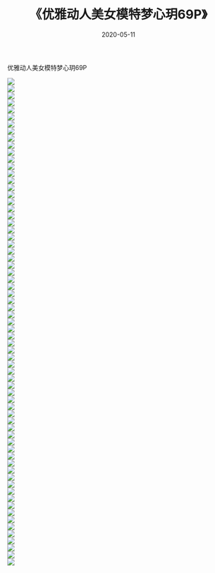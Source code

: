 ﻿---
layout: post
title:  《优雅动人美女模特梦心玥69P》
date:   2020-05-11
img: http://img.660000.xyz/Sharelink/性感/2020/优雅动人美女模特梦心玥69P/000.jpg
categories: [美女, 清纯, 唯美]
---

优雅动人美女模特梦心玥69P

  ![](http://img.660000.xyz/Sharelink/性感/2020/优雅动人美女模特梦心玥69P/001.jpg) <br> ![](http://img.660000.xyz/Sharelink/性感/2020/优雅动人美女模特梦心玥69P/002.jpg) <br> ![](http://img.660000.xyz/Sharelink/性感/2020/优雅动人美女模特梦心玥69P/003.jpg) <br> ![](http://img.660000.xyz/Sharelink/性感/2020/优雅动人美女模特梦心玥69P/004.jpg) <br> ![](http://img.660000.xyz/Sharelink/性感/2020/优雅动人美女模特梦心玥69P/005.jpg) <br> ![](http://img.660000.xyz/Sharelink/性感/2020/优雅动人美女模特梦心玥69P/006.jpg) <br> ![](http://img.660000.xyz/Sharelink/性感/2020/优雅动人美女模特梦心玥69P/007.jpg) <br> ![](http://img.660000.xyz/Sharelink/性感/2020/优雅动人美女模特梦心玥69P/008.jpg) <br> ![](http://img.660000.xyz/Sharelink/性感/2020/优雅动人美女模特梦心玥69P/009.jpg) <br> ![](http://img.660000.xyz/Sharelink/性感/2020/优雅动人美女模特梦心玥69P/010.jpg) <br> ![](http://img.660000.xyz/Sharelink/性感/2020/优雅动人美女模特梦心玥69P/011.jpg) <br> ![](http://img.660000.xyz/Sharelink/性感/2020/优雅动人美女模特梦心玥69P/012.jpg) <br> ![](http://img.660000.xyz/Sharelink/性感/2020/优雅动人美女模特梦心玥69P/013.jpg) <br> ![](http://img.660000.xyz/Sharelink/性感/2020/优雅动人美女模特梦心玥69P/014.jpg) <br> ![](http://img.660000.xyz/Sharelink/性感/2020/优雅动人美女模特梦心玥69P/015.jpg) <br> ![](http://img.660000.xyz/Sharelink/性感/2020/优雅动人美女模特梦心玥69P/016.jpg) <br> ![](http://img.660000.xyz/Sharelink/性感/2020/优雅动人美女模特梦心玥69P/017.jpg) <br> ![](http://img.660000.xyz/Sharelink/性感/2020/优雅动人美女模特梦心玥69P/018.jpg) <br> ![](http://img.660000.xyz/Sharelink/性感/2020/优雅动人美女模特梦心玥69P/019.jpg) <br> ![](http://img.660000.xyz/Sharelink/性感/2020/优雅动人美女模特梦心玥69P/020.jpg) <br> ![](http://img.660000.xyz/Sharelink/性感/2020/优雅动人美女模特梦心玥69P/021.jpg) <br> ![](http://img.660000.xyz/Sharelink/性感/2020/优雅动人美女模特梦心玥69P/022.jpg) <br> ![](http://img.660000.xyz/Sharelink/性感/2020/优雅动人美女模特梦心玥69P/023.jpg) <br> ![](http://img.660000.xyz/Sharelink/性感/2020/优雅动人美女模特梦心玥69P/024.jpg) <br> ![](http://img.660000.xyz/Sharelink/性感/2020/优雅动人美女模特梦心玥69P/025.jpg) <br> ![](http://img.660000.xyz/Sharelink/性感/2020/优雅动人美女模特梦心玥69P/026.jpg) <br> ![](http://img.660000.xyz/Sharelink/性感/2020/优雅动人美女模特梦心玥69P/027.jpg) <br> ![](http://img.660000.xyz/Sharelink/性感/2020/优雅动人美女模特梦心玥69P/028.jpg) <br> ![](http://img.660000.xyz/Sharelink/性感/2020/优雅动人美女模特梦心玥69P/029.jpg) <br> ![](http://img.660000.xyz/Sharelink/性感/2020/优雅动人美女模特梦心玥69P/030.jpg) <br> ![](http://img.660000.xyz/Sharelink/性感/2020/优雅动人美女模特梦心玥69P/031.jpg) <br> ![](http://img.660000.xyz/Sharelink/性感/2020/优雅动人美女模特梦心玥69P/032.jpg) <br> ![](http://img.660000.xyz/Sharelink/性感/2020/优雅动人美女模特梦心玥69P/033.jpg) <br> ![](http://img.660000.xyz/Sharelink/性感/2020/优雅动人美女模特梦心玥69P/034.jpg) <br> ![](http://img.660000.xyz/Sharelink/性感/2020/优雅动人美女模特梦心玥69P/035.jpg) <br> ![](http://img.660000.xyz/Sharelink/性感/2020/优雅动人美女模特梦心玥69P/036.jpg) <br> ![](http://img.660000.xyz/Sharelink/性感/2020/优雅动人美女模特梦心玥69P/037.jpg) <br> ![](http://img.660000.xyz/Sharelink/性感/2020/优雅动人美女模特梦心玥69P/038.jpg) <br> ![](http://img.660000.xyz/Sharelink/性感/2020/优雅动人美女模特梦心玥69P/039.jpg) <br> ![](http://img.660000.xyz/Sharelink/性感/2020/优雅动人美女模特梦心玥69P/040.jpg) <br> ![](http://img.660000.xyz/Sharelink/性感/2020/优雅动人美女模特梦心玥69P/041.jpg) <br> ![](http://img.660000.xyz/Sharelink/性感/2020/优雅动人美女模特梦心玥69P/042.jpg) <br> ![](http://img.660000.xyz/Sharelink/性感/2020/优雅动人美女模特梦心玥69P/043.jpg) <br> ![](http://img.660000.xyz/Sharelink/性感/2020/优雅动人美女模特梦心玥69P/044.jpg) <br> ![](http://img.660000.xyz/Sharelink/性感/2020/优雅动人美女模特梦心玥69P/045.jpg) <br> ![](http://img.660000.xyz/Sharelink/性感/2020/优雅动人美女模特梦心玥69P/046.jpg) <br> ![](http://img.660000.xyz/Sharelink/性感/2020/优雅动人美女模特梦心玥69P/047.jpg) <br> ![](http://img.660000.xyz/Sharelink/性感/2020/优雅动人美女模特梦心玥69P/048.jpg) <br> ![](http://img.660000.xyz/Sharelink/性感/2020/优雅动人美女模特梦心玥69P/049.jpg) <br> ![](http://img.660000.xyz/Sharelink/性感/2020/优雅动人美女模特梦心玥69P/050.jpg) <br> ![](http://img.660000.xyz/Sharelink/性感/2020/优雅动人美女模特梦心玥69P/051.jpg) <br> ![](http://img.660000.xyz/Sharelink/性感/2020/优雅动人美女模特梦心玥69P/052.jpg) <br> ![](http://img.660000.xyz/Sharelink/性感/2020/优雅动人美女模特梦心玥69P/053.jpg) <br> ![](http://img.660000.xyz/Sharelink/性感/2020/优雅动人美女模特梦心玥69P/054.jpg) <br> ![](http://img.660000.xyz/Sharelink/性感/2020/优雅动人美女模特梦心玥69P/055.jpg) <br> ![](http://img.660000.xyz/Sharelink/性感/2020/优雅动人美女模特梦心玥69P/056.jpg) <br> ![](http://img.660000.xyz/Sharelink/性感/2020/优雅动人美女模特梦心玥69P/057.jpg) <br> ![](http://img.660000.xyz/Sharelink/性感/2020/优雅动人美女模特梦心玥69P/058.jpg) <br> ![](http://img.660000.xyz/Sharelink/性感/2020/优雅动人美女模特梦心玥69P/059.jpg) <br> ![](http://img.660000.xyz/Sharelink/性感/2020/优雅动人美女模特梦心玥69P/060.jpg) <br> ![](http://img.660000.xyz/Sharelink/性感/2020/优雅动人美女模特梦心玥69P/061.jpg) <br> ![](http://img.660000.xyz/Sharelink/性感/2020/优雅动人美女模特梦心玥69P/062.jpg) <br> ![](http://img.660000.xyz/Sharelink/性感/2020/优雅动人美女模特梦心玥69P/063.jpg) <br> ![](http://img.660000.xyz/Sharelink/性感/2020/优雅动人美女模特梦心玥69P/064.jpg) <br> ![](http://img.660000.xyz/Sharelink/性感/2020/优雅动人美女模特梦心玥69P/065.jpg) <br> ![](http://img.660000.xyz/Sharelink/性感/2020/优雅动人美女模特梦心玥69P/066.jpg) <br> ![](http://img.660000.xyz/Sharelink/性感/2020/优雅动人美女模特梦心玥69P/067.jpg) <br> ![](http://img.660000.xyz/Sharelink/性感/2020/优雅动人美女模特梦心玥69P/068.jpg) <br> ![](http://img.660000.xyz/Sharelink/性感/2020/优雅动人美女模特梦心玥69P/069.jpg) <br>